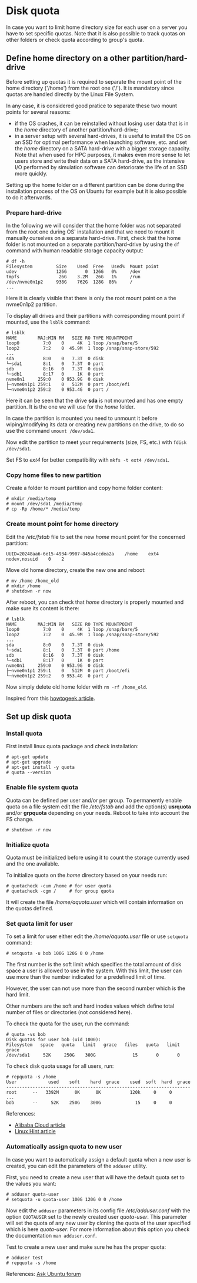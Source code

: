 # Disk quota

In case you want to limit home directory size for each user on a server you have to set specific quotas. 
Note that it is also possible to track quotas on other folders or check quota according to group's quota.

## Define home directory on a other partition/hard-drive

Before setting up quotas it is required to separate the mount point of the home directory ('/home') from the root one ('/'). 
It is mandatory since quotas are handled directly by the Linux File System.

In any case, it is considered good pratice to separate these two mount points for several reasons:
- if the OS crashes, it can be reinstalled without losing user data that is in the *home* directory of another partition/hard-drive;
- in a server setup with several hard-drives, it is useful to install the OS on an SSD for optimal performance when launching software, etc. and set the *home* directory on a SATA hard-drive with a bigger storage capacity. 
Note that when used for HPC purposes, it makes even more sense to let users store and write their data on a SATA hard-drive, as the intensive I/O performed by simulation software can detoriorate the life of an SSD more quickly.

Setting up the home folder on a different partition can be done during the installation process of the OS on Ubuntu for example but it is also possible to do it afterwards.

### Prepare hard-drive

In the following we will consider that the home folder was not separated from the root one during OS' installation and that we need to mount it manually ourselves on a separate hard-drive.
First, check that the home folder is not mounted on a separate partition/hard-drive by using the `df` command with human readable storage capacity output: 

```
# df -h
Filesystem         Size    Used  Free   Used%  Mount point
udev               126G       0  126G   0%     /dev
tmpfs               26G    3.2M   26G   1%     /run
/dev/nvme0n1p2     938G    762G  128G  86%     /
...
```

Here it is clearly visible that there is only the root mount point on a the nvme0n1p2 partition.

To display all drives and their partitions with corresponding mount point if mounted, use the `lsblk` command:

```
# lsblk
NAME        MAJ:MIN RM   SIZE RO TYPE MOUNTPOINT
loop0         7:0    0     4K  1 loop /snap/bare/5
loop2         7:2    0  45.9M  1 loop /snap/snap-store/592
...
sda           8:0    0   7.3T  0 disk 
└─sda1        8:1    0   7.3T  0 part
sdb           8:16   0   7.3T  0 disk 
└─sdb1        8:17   0     1K  0 part 
nvme0n1     259:0    0 953.9G  0 disk 
├─nvme0n1p1 259:1    0   512M  0 part /boot/efi
└─nvme0n1p2 259:2    0 953.4G  0 part /
```

Here it can be seen that the drive **sda** is not mounted and has one empty partition. It is the one we will use for the *home* folder.

In case the partition is mounted you need to unmount it before wiping/modifying its data or creating new partitions on the drive, to do so use the command `umount /dev/sda1`.

Now edit the partition to meet your requirements (size, FS, etc.) with `fdisk /dev/sda1`.

Set FS to *ext4* for better compatibility with `mkfs -t ext4 /dev/sda1`.

### Copy home files to new partition 

Create a folder to mount partition and copy home folder content:

```
# mkdir /media/temp
# mount /dev/sda1 /media/temp
# cp -Rp /home/* /media/temp
```

### Create mount point for home directory

Edit the */etc/fstab* file to set the new *home* mount point for the concerned partition:

```
UUID=20248aa6-6e15-4934-9907-845a4ccdea2a    /home    ext4    nodev,nosuid    0    2
```

Move old home directory, create the new one and reboot:

```
# mv /home /home_old
# mkdir /home
# shutdown -r now
```

After reboot, you can check that *home* directory is properly mounted and make sure its content is there:

```
# lsblk
NAME        MAJ:MIN RM   SIZE RO TYPE MOUNTPOINT
loop0         7:0    0     4K  1 loop /snap/bare/5
loop2         7:2    0  45.9M  1 loop /snap/snap-store/592
...
sda           8:0    0   7.3T  0 disk 
└─sda1        8:1    0   7.3T  0 part /home
sdb           8:16   0   7.3T  0 disk 
└─sdb1        8:17   0     1K  0 part 
nvme0n1     259:0    0 953.9G  0 disk 
├─nvme0n1p1 259:1    0   512M  0 part /boot/efi
└─nvme0n1p2 259:2    0 953.4G  0 part /
```

Now simply delete old home folder with `rm -rf /home_old`.

Inspired from this [howtogeek article](https://www.howtogeek.com/116742/how-to-create-a-separate-home-partition-after-installing-ubuntu/).

## Set up disk quota

### Install quota 

First install linux quota package and check installation:

```
# apt-get update
# apt-get upgrade
# apt-get install -y quota
# quota --version
```

### Enable file system quota

Quota can be defined per user and/or per group. 
To permanently enable quota on a file system edit the file */etc/fstab* and add the option(s) **usrquota** and/or **grpquota** depending on your needs.
Reboot to take into account the FS change.

```
# shutdown -r now
```

### Initialize quota

Quota must be initialized before using it to count the storage currently used and the one available. 

To initialize quota on the *home* directory based on your needs run:

```
# quotacheck -cum /home # for user quota
# quotacheck -cgm /     # for group quota
```

It will create the file */home/aquota.user* which will contain information on the quotas defined.

### Set quota limit for user

To set a limit for user either edit the */home/aquota.user* file or use `setquota` command:

```
# setquota -u bob 100G 120G 0 0 /home
```

The first number is the soft limit which specifies the total amount of disk space a user is allowed to use in the system. 
With this limit, the user can use more than the number indicated for a predefined limit of time.

However, the user can not use more than the second number which is the hard limit.

Other numbers are the soft and hard inodes values which define total number of files or directories (not considered here).

To check the quota for the user, run the command:

```
# quota -vs bob
Disk quotas for user bob (uid 1000):
Filesystem   space   quota   limit   grace   files   quota   limit   grace
/dev/sda1     52K     250G    300G              15       0       0
```

To check disk quota usage for all users, run:

```
# repquota -s /home
User            used    soft    hard  grace    used  soft  hard  grace
----------------------------------------------------------------------
root      --   3392M      0K      0K           120k     0     0
...
bob       --     52K    250G    300G             15     0     0
```

References:
- [Alibaba Cloud article](https://www.alibabacloud.com/blog/how-to-set-up-disk-quota-on-ubuntu-18-04-server_595877)
- [Linux Hint article](https://linuxhint.com/disk_quota_ubuntu/)

### Automatically assign quota to new user

In case you want to automatically assign a default quota when a new user is created, you can edit the parameters of the `adduser` utility.

First, you need to create a new user that will have the default quota set to the values you want:

```
# adduser quota-user
# setquota -u quota-user 100G 120G 0 0 /home
```

Now edit the `adduser` parameters in its config file */etc/adduser.conf* with the option `QUOTAUSER` set to the newly created user *quota-user*.
This parameter will set the quota of any new user by cloning the quota of the user specified which is here *quota-user*.
For more information about this option you check the documentation `man adduser.conf`.

Test to create a new user and make sure he has the proper quota:

```
# adduser test
# repquota -s /home
```

References: [Ask Ubuntu forum](https://askubuntu.com/questions/544038/is-there-a-way-to-automatically-assign-new-users-a-disk-quota-limit-as-they-are)